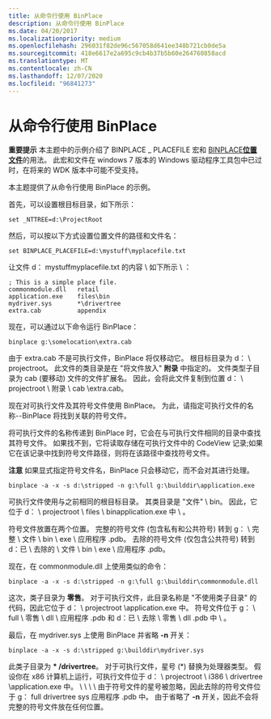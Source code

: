 ```yaml
---
title: 从命令行使用 BinPlace
description: 从命令行使用 BinPlace
ms.date: 04/20/2017
ms.localizationpriority: medium
ms.openlocfilehash: 296031f82de96c567058d641ee348b721cb0de5a
ms.sourcegitcommit: 418e6617e2a695c9cb4b37b5b60e264760858acd
ms.translationtype: MT
ms.contentlocale: zh-CN
ms.lasthandoff: 12/07/2020
ms.locfileid: "96841273"
---
```

# <a name="using-binplace-from-the-command-line"></a>从命令行使用 BinPlace


**重要提示**  本主题中的示例介绍了 BINPLACE \_ PLACEFILE 宏和 [BINPLACE](binplace.md)[**位置文件**](place-file-syntax.md)的用法。 此宏和文件在 windows 7 版本的 Windows 驱动程序工具包中已过时，在将来的 WDK 版本中可能不受支持。

 

本主题提供了从命令行使用 BinPlace 的示例。

首先，可以设置根目标目录，如下所示：

```
set _NTTREE=d:\ProjectRoot
```

然后，可以按以下方式设置位置文件的路径和文件名：

```
set BINPLACE_PLACEFILE=d:\mystuff\myplacefile.txt
```

让文件 d： mystuffmyplacefile.txt 的内容 \\ 如下所示 \\ ：

```
; This is a simple place file.
commonmodule.dll   retail
application.exe    files\bin
mydriver.sys       *\drivertree
extra.cab          appendix
```

现在，可以通过以下命令运行 BinPlace：

```
binplace g:\somelocation\extra.cab
```

由于 extra.cab 不是可执行文件，BinPlace 将仅移动它。 根目标目录为 d： \\ projectroot。 此文件的类目录是在 "将文件放入" **附录** 中指定的。 文件类型子目录为 cab (要移动) 文件的文件扩展名。 因此，会将此文件复制到位置 d： \\ projectroot \\ 附录 \\ cab \\extra.cab。

现在对可执行文件及其符号文件使用 BinPlace。 为此，请指定可执行文件的名称--BinPlace 将找到关联的符号文件。

将可执行文件的名称传递到 BinPlace 时，它会在与可执行文件相同的目录中查找其符号文件。 如果找不到，它将读取存储在可执行文件中的 CodeView 记录;如果它在该记录中找到符号文件路径，则将在该路径中查找符号文件。

**注意**   如果显式指定符号文件名，BinPlace 只会移动它，而不会对其进行处理。

 

```
binplace -a -x -s d:\stripped -n g:\full g:\builddir\application.exe
```

可执行文件使用与之前相同的根目标目录。 其类目录是 "文件" \\ bin。 因此，它位于 d： \\ projectroot \\ files \\ binapplication.exe 中 \\ 。

符号文件放置在两个位置。 完整的符号文件 (包含私有和公共符号) 转到 g： \\ 完整 \\ 文件 \\ bin \\ exe \\ 应用程序 .pdb。 去除的符号文件 (仅包含公共符号) 转到 d：已 \\ 去除的 \\ 文件 \\ bin \\ exe \\ 应用程序 .pdb。

现在，在 commonmodule.dll 上使用类似的命令：

```
binplace -a -x -s d:\stripped -n g:\full g:\builddir\commonmodule.dll
```

这次，类子目录为 **零售**。 对于可执行文件，此目录名称是 "不使用类子目录" 的代码，因此它位于 d： \\ projectroot \\application.exe 中。 符号文件位于 g： \\ full \\ 零售 \\ dll \\ 应用程序 .pdb 和 d：已 \\ 去除 \\ 零售 \\ dll .pdb 中 \\ 。

最后，在 mydriver.sys 上使用 BinPlace 并省略 **-n** 开关：

```
binplace -a -x -s d:\stripped g:\builddir\mydriver.sys
```

此类子目录为 **\* /drivertree**。 对于可执行文件，星号 (\*) 替换为处理器类型。 假设你在 x86 计算机上运行，可执行文件位于 d： \\ projectroot \\ i386 \\ drivertree \\application.exe 中。 \\ \\ \\ \\ 由于符号文件的星号被忽略，因此去除的符号文件位于 g： full drivertree sys 应用程序 .pdb 中。 由于省略了 **-n** 开关，因此不会将完整的符号文件放在任何位置。

 

 





